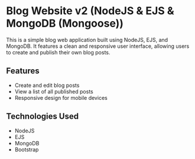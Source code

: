 # Blog Website v2 (NodeJS & EJS & MongoDB (Mongoose))
This is a simple blog web application built using NodeJS, EJS, and MongoDB. It features a clean and responsive user interface, allowing users to create and publish their own blog posts.

## Features

- Create and edit blog posts
- View a list of all published posts
- Responsive design for mobile devices

## Technologies Used

- NodeJS
- EJS
- MongoDB
- Bootstrap
